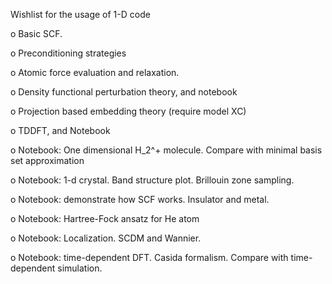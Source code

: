 Wishlist for the usage of 1-D code

o Basic SCF.

o Preconditioning strategies 

o Atomic force evaluation and relaxation. 

o Density functional perturbation theory, and notebook

o Projection based embedding theory (require model XC)

o TDDFT, and Notebook

o Notebook: One dimensional H_2^+ molecule. Compare with minimal basis set
approximation

o Notebook: 1-d crystal. Band structure plot. Brillouin zone sampling.

o Notebook: demonstrate how SCF works. Insulator and metal.

o Notebook: Hartree-Fock ansatz for He atom

o Notebook: Localization. SCDM and Wannier.

o Notebook: time-dependent DFT. Casida formalism. Compare with
time-dependent simulation.
